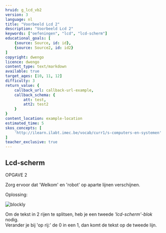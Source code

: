 ```yaml
---
hruid: g_lcd_vb2
version: 3
language: nl
title: "Voorbeeld Lcd 2"
description: "Voorbeeld Lcd 2"
keywords: ["oefeningen", "lcd", "lcd-scherm"]
educational_goals: [
    {source: Source, id: id}, 
    {source: Source2, id: id2}
]
copyright: dwengo
licence: dwengo
content_type: text/markdown
available: true
target_ages: [10, 11, 12]
difficulty: 3
return_value: {
    callback_url: callback-url-example,
    callback_schema: {
        att: test,
        att2: test2
    }
}
content_location: example-location
estimated_time: 5
skos_concepts: [
    'http://ilearn.ilabt.imec.be/vocab/curr1/s-computers-en-systemen'
]
teacher_exclusive: true
---
```

## Lcd-scherm

OPGAVE 2

Zorg ervoor dat 'Welkom' en 'robot' op aparte lijnen verschijnen.

Oplossing:

![blockly](@learning-object/lcd_m2/nl/3)

<div class="alert alert-box alert-success">
Om de tekst in 2 rijen te splitsen, heb je een tweede <em>'lcd-scherm'-blok</em> nodig.<br>
Verander je bij 'op rij:' de 0 in een 1, dan komt de tekst op de tweede lijn.
</div>